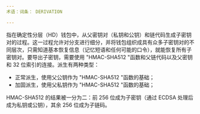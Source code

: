 ```yaml
---
术语：词条： DERIVATION

---
```

指在确定性分层（HD）钱包中，从父密钥对（私钥和公钥）和链代码生成子密钥对的过程。这一过程允许对分支进行细分，并将钱包组织成具有众多子密钥对的不同层次，只需知道基本恢复信息（记忆短语和任何可能的口令），就能恢复所有子密钥对。要导出子密钥，需要使用 "HMAC-SHA512 "函数和父链代码以及父密钥和 32 位索引的连接。派生有两种类型：


- 正常派生，使用父公钥作为 "HMAC-SHA512 "函数的基础；
- 加固派生，使用父私钥作为 "HMAC-SHA512 "函数的基础；

HMAC-SHA512 的结果被一分为二：前 256 位成为子密钥（通过 ECDSA 处理后成为私钥或公钥），其余 256 位成为子链码。